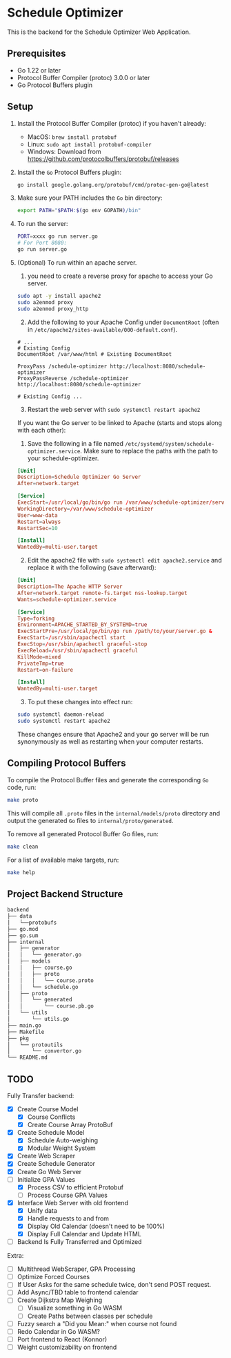 # Schedule Optimizer

This is the backend for the Schedule Optimizer Web Application.

## Prerequisites

- Go 1.22 or later
- Protocol Buffer Compiler (protoc) 3.0.0 or later
- Go Protocol Buffers plugin

## Setup

1. Install the Protocol Buffer Compiler (protoc) if you haven't already:
   - MacOS: `brew install protobuf`
   - Linux: `sudo apt install protobuf-compiler`
   - Windows: Download from <https://github.com/protocolbuffers/protobuf/releases>

2. Install the `Go` Protocol Buffers plugin:

   ```bash
   go install google.golang.org/protobuf/cmd/protoc-gen-go@latest
   ```

3. Make sure your PATH includes the `Go` bin directory:

   ```bash
   export PATH="$PATH:$(go env GOPATH)/bin"
   ```

4. To run the server:

   ```bash
   PORT=xxxx go run server.go
   # For Port 8080:
   go run server.go
   ```

5. (Optional) To run within an apache server.
      1. you need to create a reverse
      proxy for apache to access your Go server.

      ```bash
   sudo apt -y install apache2
   sudo a2enmod proxy
   sudo a2enmod proxy_http
      ```

      2. Add the following to your Apache Config under `DocumentRoot`
      (often in `/etc/apache2/sites-available/000-default.conf`).

      ```
   # ...
   # Existing Config
   DocumentRoot /var/www/html # Existing DocumentRoot

   ProxyPass /schedule-optimizer http://localhost:8080/schedule-optimizer
   ProxyPassReverse /schedule-optimizer http://localhost:8080/schedule-optimizer

   # Existing Config ...
      ```

      3. Restart the web server with `sudo systemctl restart apache2`

      If you want the Go server to be linked to Apache (starts and stops along
      with each other):

      1. Save the following in a file named
      `/etc/systemd/system/schedule-optimizer.service`. Make sure to replace
      the paths with the path to your schedule-optimizer.

      ```conf
      [Unit]
      Description=Schedule Optimizer Go Server
      After=network.target

      [Service]
      ExecStart=/usr/local/go/bin/go run /var/www/schedule-optimizer/server.go
      WorkingDirectory=/var/www/schedule-optimizer
      User=www-data
      Restart=always
      RestartSec=10

      [Install]
      WantedBy=multi-user.target
      ```

      2. Edit the apache2 file with `sudo systemctl edit apache2.service` and
      replace it with the following (save afterward):

      ```conf
      [Unit]
      Description=The Apache HTTP Server
      After=network.target remote-fs.target nss-lookup.target
      Wants=schedule-optimizer.service

      [Service]
      Type=forking
      Environment=APACHE_STARTED_BY_SYSTEMD=true
      ExecStartPre=/usr/local/go/bin/go run /path/to/your/server.go &
      ExecStart=/usr/sbin/apachectl start
      ExecStop=/usr/sbin/apachectl graceful-stop
      ExecReload=/usr/sbin/apachectl graceful
      KillMode=mixed
      PrivateTmp=true
      Restart=on-failure

      [Install]
      WantedBy=multi-user.target
      ```

      3. To put these changes into effect run:

      ```bash
      sudo systemctl daemon-reload
      sudo systemctl restart apache2
      ```

      These changes ensure that Apache2 and your go server will be run
      synonymously as well as restarting when your computer restarts. 


## Compiling Protocol Buffers

To compile the Protocol Buffer files and generate the corresponding `Go` code, run:

```bash
make proto
```

This will compile all `.proto` files in the `internal/models/proto` directory and
output the generated `Go` files to `internal/proto/generated`.

To remove all generated Protocol Buffer Go files, run:

```bash
make clean
```

For a list of available make targets, run:

```bash
make help
```

## Project Backend Structure

```bash
backend
├── data
│   └──protobufs
├── go.mod
├── go.sum
├── internal
│   ├── generator
│   │   └── generator.go
│   ├── models
│   │   ├── course.go
│   │   ├── proto
│   │   │   └── course.proto
│   │   └── schedule.go
│   ├── proto
│   │   └── generated
│   │       └── course.pb.go
│   └── utils
│       └── utils.go
├── main.go
├── Makefile
├── pkg
│   └── protoutils
│       └── convertor.go
└── README.md
```

## TODO

Fully Transfer backend:

- [x] Create Course Model
  - [x] Course Conflicts
  - [x] Create Course Array ProtoBuf
- [x] Create Schedule Model
  - [x] Schedule Auto-weighing
  - [x] Modular Weight System
- [x] Create Web Scraper
- [x] Create Schedule Generator
- [x] Create Go Web Server
- [ ] Initialize GPA Values
  - [x] Process CSV to efficient Protobuf
  - [ ] Process Course GPA Values
- [x] Interface Web Server with old frontend
  - [x] Unify data
  - [x] Handle requests to and from
  - [x] Display Old Calendar (doesn't need to be 100%)
  - [x] Display Full Calendar and Update HTML

- [ ] Backend Is Fully Transferred and Optimized

Extra:

- [ ] Multithread WebScraper, GPA Processing
- [ ] Optimize Forced Courses
- [ ] If User Asks for the same schedule twice, don't send POST request.
- [ ] Add Async/TBD table to frontend calendar
- [ ] Create Dijkstra Map Weighing
  - [ ] Visualize something in Go WASM
  - [ ] Create Paths between classes per schedule
- [ ] Fuzzy search a "Did you Mean:" when course not found
- [ ] Redo Calendar in Go WASM?
- [ ] Port frontend to React (Konnor)
- [ ] Weight customizability on frontend
